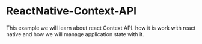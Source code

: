 # ReactNative-Context-API
This example we will learn about react Context API. how it is work with react native and how we will manage application state with it.
